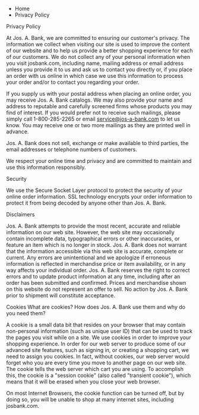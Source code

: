 *   Home
*   Privacy Policy

Privacy Policy

At Jos. A. Bank, we are committed to ensuring our customer's privacy. The information we collect when visiting our site is used to improve the content of our website and to help us provide a better shopping experience for each of our customers. We do not collect any of your personal information when you visit josbank.com, including name, mailing address or email address unless you provide it to us and ask us to contact you directly or, if you place an order with us online in which case we use this information to process your order and/or to contact you regarding your order.

If you supply us with your postal address when placing an online order, you may receive Jos. A. Bank catalogs. We may also provide your name and address to reputable and carefully screened firms whose products you may find of interest. If you would prefer not to receive such mailings, please simply call 1-800-285-2265 or email service@jos-a-bank.com to let us know. You may receive one or two more mailings as they are printed well in advance.

Jos. A. Bank does not sell, exchange or make available to third parties, the email addresses or telephone numbers of customers.

We respect your online time and privacy and are committed to maintain and use this information responsibly.

Security

We use the Secure Socket Layer protocol to protect the security of your online order information. SSL technology encrypts your order information to protect it from being decoded by anyone other than Jos. A. Bank.

Disclaimers

Jos. A. Bank attempts to provide the most recent, accurate and reliable information on our web site. However, the web site may occasionally contain incomplete data, typographical errors or other inaccuracies, or feature an item which is no longer in stock. Jos. A. Bank does not warrant that the information accessible via this web site is accurate, complete or current. Any errors are unintentional and we apologize if erroneous information is reflected in merchandise price or item availability, or in any way affects your individual order. Jos. A. Bank reserves the right to correct errors and to update product information at any time, including after an order has been submitted and confirmed. Prices and merchandise shown on this website do not represent an offer to sell. No action by Jos. A. Bank prior to shipment will constitute acceptance.

Cookies What are cookies? How does Jos. A. Bank use them and why do you need them?

A cookie is a small data bit that resides on your browser that may contain non-personal information (such as unique user ID) that can be used to track the pages you visit while on a site. We use cookies in order to improve your shopping experience. In order for our web server to produce some of our advanced site features, such as signing in, or creating a shopping cart, we need to assign you cookies. In fact, without cookies, our web server would forget who you are every time you move to another page on our web site. The cookie tells the web server which cart you are using. To accomplish this, the cookie is a "session cookie" (also called "transient cookie"), which means that it will be erased when you close your web browser.

On most Internet Browsers, the cookie function can be turned off, but by doing so, you will be unable to shop at many internet sites, including josbank.com.
